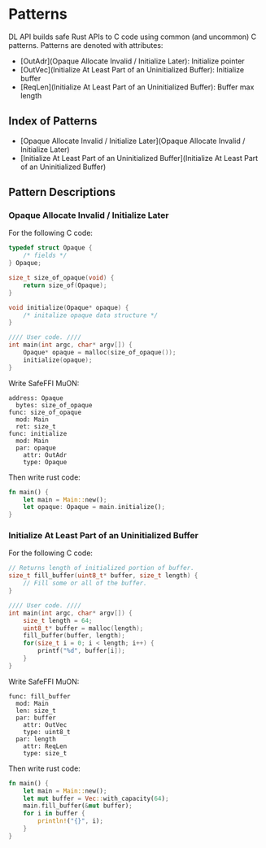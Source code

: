# Patterns
DL API builds safe Rust APIs to C code using common (and uncommon) C patterns.
Patterns are denoted with attributes:
- [OutAdr](Opaque Allocate Invalid / Initialize Later): Initialize pointer
- [OutVec](Initialize At Least Part of an Uninitialized Buffer): Initialize buffer
- [ReqLen](Initialize At Least Part of an Uninitialized Buffer): Buffer max length

## Index of Patterns
- [Opaque Allocate Invalid / Initialize Later](Opaque Allocate Invalid / Initialize Later)
- [Initialize At Least Part of an Uninitialized Buffer](Initialize At Least Part of an Uninitialized Buffer)

## Pattern Descriptions

### Opaque Allocate Invalid / Initialize Later
For the following C code:

```C
typedef struct Opaque {
    /* fields */
} Opaque;

size_t size_of_opaque(void) {
    return size_of(Opaque);
}

void initialize(Opaque* opaque) {
    /* initalize opaque data structure */
}

//// User code. ////
int main(int argc, char* argv[]) {
    Opaque* opaque = malloc(size_of_opaque());
    initialize(opaque);
}
```

Write SafeFFI MuON:

```muon
address: Opaque
  bytes: size_of_opaque
func: size_of_opaque
  mod: Main
  ret: size_t
func: initialize
  mod: Main
  par: opaque
    attr: OutAdr
    type: Opaque
```

Then write rust code:

```rust
fn main() {
    let main = Main::new();
    let opaque: Opaque = main.initialize();
}
```

### Initialize At Least Part of an Uninitialized Buffer
For the following C code:

```C
// Returns length of initialized portion of buffer.
size_t fill_buffer(uint8_t* buffer, size_t length) {
    // Fill some or all of the buffer.
}

//// User code. ////
int main(int argc, char* argv[]) {
    size_t length = 64;
    uint8_t* buffer = malloc(length);
    fill_buffer(buffer, length);
    for(size_t i = 0; i < length; i++) {
        printf("%d", buffer[i]);
    }
}
```

Write SafeFFI MuON:

```muon
func: fill_buffer
  mod: Main
  len: size_t
  par: buffer
    attr: OutVec
    type: uint8_t
  par: length
    attr: ReqLen
    type: size_t
```

Then write rust code:

```rust
fn main() {
    let main = Main::new();
    let mut buffer = Vec::with_capacity(64);
    main.fill_buffer(&mut buffer);
    for i in buffer {
        println!("{}", i);
    }
}
```
